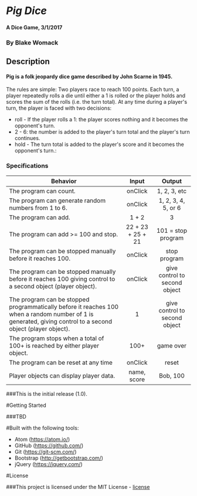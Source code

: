 # _Pig Dice_

#### A Dice Game, 3/1/2017

### By Blake Womack

## Description

#### Pig is a folk jeopardy dice game described by John Scarne in 1945.

The rules are simple: Two players race to reach 100 points. Each turn, a player repeatedly rolls a die until either a 1 is rolled or the player holds and scores the sum of the rolls (i.e. the turn total). At any time during a player's turn, the player is faced with two decisions:

* roll - If the player rolls a 1: the player scores nothing and it becomes the opponent's turn.
* 2 - 6: the number is added to the player's turn total and the player's turn continues.
* hold - The turn total is added to the player's score and it becomes the opponent's turn.:

### Specifications

| Behavior |   Input   |   Output   |
|----------|:---------:|:----------:|
| The program can count.| onClick | 1, 2, 3, etc |
| The program can generate random numbers from 1 to 6.| onClick | 1, 2, 3, 4, 5, or 6 |
| The program can add.| 1 + 2 | 3 |
| The program can add >= 100 and stop. | 22 + 23 + 25 + 21 | 101 = stop program |
| The program can be stopped manually before it reaches 100.| onClick | stop program |
| The program can be stopped manually before it reaches 100 giving control to a second object (player object). | onClick | give control to second object |
| The program can be stopped programmatically before it reaches 100 when a random number of 1 is generated, giving control to a second object (player object). | 1 | give control to second object |
| The program stops when a total of 100+ is reached by either player object. | 100+ | game over |
| The program can be reset at any time | onClick | reset |
| Player objects can display player data. | name, score | Bob, 100 |

###This is the initial release (1.0).

#Getting Started

###TBD

#Built with the following tools:

* Atom (https://atom.io/)
* GitHub (https://github.com/)
* Git (https://git-scm.com/)
* Bootstrap (http://getbootstrap.com/)
* jQuery (https://jquery.com/)

#License

###This project is licensed under the MIT License - [license]



[license]: https://opensource.org/licenses/MIT

